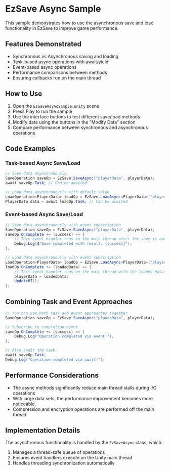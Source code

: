# EzSave Async Sample

This sample demonstrates how to use the asynchronous save and load functionality in EzSave to improve game performance.

## Features Demonstrated

- Synchronous vs Asynchronous saving and loading
- Task-based async operations with await/yield
- Event-based async operations
- Performance comparisons between methods
- Ensuring callbacks run on the main thread

## How to Use

1. Open the `EzSaveAsyncSample.unity` scene
2. Press Play to run the sample
3. Use the interface buttons to test different save/load methods
4. Modify data using the buttons in the "Modify Data" section
5. Compare performance between synchronous and asynchronous operations

## Code Examples

### Task-based Async Save/Load

```csharp
// Save data asynchronously
SaveOperation saveOp = EzSave.SaveAsync("playerData", playerData);
await saveOp.Task; // Can be awaited

// Load data asynchronously with default value
LoadOperation<PlayerData> loadOp = EzSave.LoadAsync<PlayerData>("playerData", new PlayerData());
PlayerData data = await loadOp.Task; // Can be awaited
```

### Event-based Async Save/Load

```csharp
// Save data asynchronously with event subscription
SaveOperation saveOp = EzSave.SaveAsync("playerData", playerData);
saveOp.OnComplete += (success) => {
    // This event handler runs on the main thread after the save is complete
    Debug.Log($"Save completed with result: {success}");
};

// Load data asynchronously with event subscription
LoadOperation<PlayerData> loadOp = EzSave.LoadAsync<PlayerData>("playerData", new PlayerData());
loadOp.OnComplete += (loadedData) => {
    // This event handler runs on the main thread with the loaded data
    playerData = loadedData;
    UpdateUI();
};
```

## Combining Task and Event Approaches

```csharp
// You can use both task and event approaches together
SaveOperation saveOp = EzSave.SaveAsync("playerData", playerData);

// Subscribe to completion event
saveOp.OnComplete += (success) => {
    Debug.Log("Operation completed via event!");
};

// Also await the task
await saveOp.Task;
Debug.Log("Operation completed via await!");
```

## Performance Considerations

- The async methods significantly reduce main thread stalls during I/O operations
- With large data sets, the performance improvement becomes more noticeable
- Compression and encryption operations are performed off the main thread

## Implementation Details

The asynchronous functionality is handled by the `EzSaveAsync` class, which:

1. Manages a thread-safe queue of operations
2. Ensures event handlers execute on the Unity main thread
3. Handles threading synchronization automatically